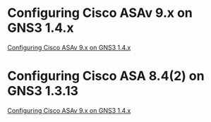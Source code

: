# Configuring Cisco ASAv 9.x on GNS3 1.4.x
[Configuring Cisco ASAv 9.x on GNS3 1.4.x](/ASAv-on-GNS.md)
# Configuring Cisco ASA 8.4(2) on GNS3 1.3.13
[Configuring Cisco ASAv 9.x on GNS3 1.4.x](/ASA-on-GNS.md)
